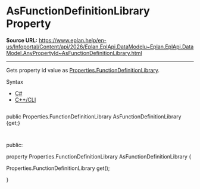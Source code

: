 # AsFunctionDefinitionLibrary Property

**Source URL:** https://www.eplan.help/en-us/Infoportal/Content/api/2026/Eplan.EplApi.DataModelu~Eplan.EplApi.DataModel.AnyPropertyId~AsFunctionDefinitionLibrary.html

---

Gets property id value as [Properties.FunctionDefinitionLibrary](Eplan.EplApi.DataModelu~Eplan.EplApi.DataModel.Properties+FunctionDefinitionLibrary.html).

Syntax

- [C#](#i-syntax-CS)
- [C++/CLI](#i-syntax-CPP2005)

```
```
public Properties.FunctionDefinitionLibrary AsFunctionDefinitionLibrary {get;}
```
```

```
```
public:

property Properties.FunctionDefinitionLibrary AsFunctionDefinitionLibrary {

   Properties.FunctionDefinitionLibrary get();

}
```
```
